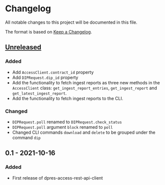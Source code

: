 # Changelog
All notable changes to this project will be documented in this file.

The format is based on [Keep a Changelog](https://keepachangelog.com/en/1.0.0/).

## [Unreleased]
### Added
 - Add `AccessClient.contract_id` property
 - Add `DIPRequest.dip_id` property
 - Add the functionality to fetch ingest reports as three new methods in the `AccessClient` class: `get_ingest_report_entries`, `get_ingest_report` and `get_latest_ingest_report`.
 - Add the functionality to fetch ingest reports to the CLI.

### Changed
 - `DIPRequest.poll` renamed to `DIPRequest.check_status`
 - `DIPRequest.poll` argument `block` renamed to `poll`
 - Changed CLI commands `download` and `delete` to be grouped under the command `dip`

## 0.1 - 2021-10-16
### Added
 - First release of dpres-access-rest-api-client

[Unreleased]: https://github.com/Digital-Preservation-Finland/access-rest-api-client/compare/v0.1...HEAD
